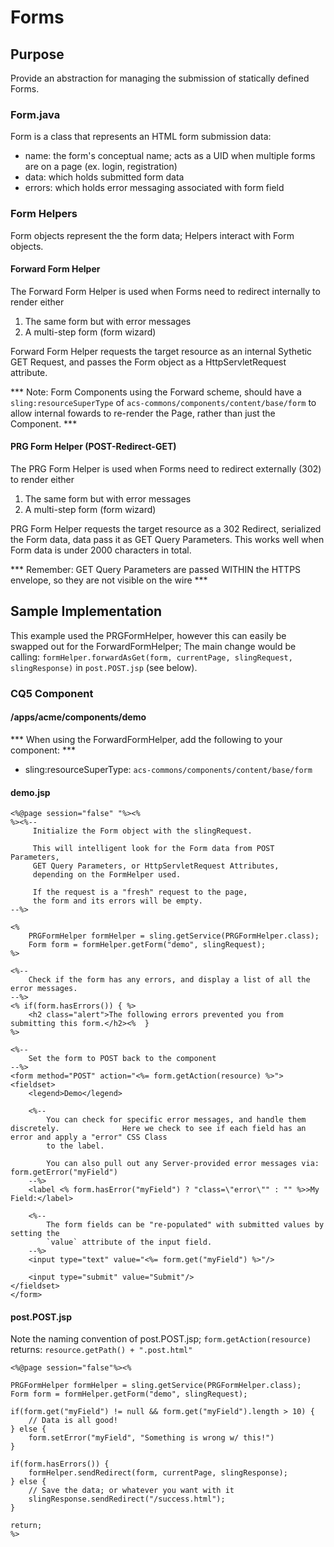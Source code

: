 # Forms

## Purpose

Provide an abstraction for managing the submission of statically defined Forms.

### Form.java

Form is a class that represents an HTML form submission data:

* name: the form's conceptual name; acts as a UID when multiple forms are on a page (ex. login, registration)
* data: which holds submitted form data
* errors: which holds error messaging associated with form field

### Form Helpers

Form objects represent the the form data; Helpers interact with Form objects.

#### Forward Form Helper

The Forward Form Helper is used when Forms need to redirect internally to render either

1. The same form but with error messages
2. A multi-step form (form wizard)

Forward Form Helper requests the target resource as an internal Sythetic GET Request, and passes the Form object as a HttpServletRequest attribute.

*** Note: Form Components using the Forward scheme, should have a `sling:resourceSuperType` of `acs-commons/components/content/base/form` to allow internal fowards to re-render the Page, rather than just the Component. ***


#### PRG Form Helper (POST-Redirect-GET)

The PRG Form Helper is used when Forms need to redirect externally (302) to render either

1. The same form but with error messages
2. A multi-step form (form wizard)

PRG Form Helper requests the target resource as a 302 Redirect, serialized the Form data, data pass it as GET Query Parameters. This works well when Form data is under 2000 characters in total.

*** Remember: GET Query Parameters are passed WITHIN the HTTPS envelope, so they are not visible on the wire ***



## Sample Implementation

This example used the PRGFormHelper, however this can easily be swapped out for the ForwardFormHelper; The main change would be calling: `formHelper.forwardAsGet(form, currentPage, slingRequest, slingResponse)` in `post.POST.jsp` (see below).

### CQ5 Component

#### /apps/acme/components/demo
*** When using the ForwardFormHelper, add the following to your component: ***

* sling:resourceSuperType: `acs-commons/components/content/base/form`

#### demo.jsp

    <%@page session="false" "%><%
    %><%--
    	 Initialize the Form object with the slingRequest.

    	 This will intelligent look for the Form data from POST Parameters,
    	 GET Query Parameters, or HttpServletRequest Attributes,
    	 depending on the FormHelper used.

    	 If the request is a "fresh" request to the page,
    	 the form and its errors will be empty.
    --%>

    <%
    	PRGFormHelper formHelper = sling.getService(PRGFormHelper.class);
    	Form form = formHelper.getForm("demo", slingRequest);
    %>

    <%--
    	Check if the form has any errors, and display a list of all the error messages.
    --%>
    <% if(form.hasErrors()) { %>
    	<h2 class="alert">The following errors prevented you from submitting this form.</h2><%	}
    %>

    <%--
    	Set the form to POST back to the component
    --%>
    <form method="POST" action="<%= form.getAction(resource) %>">
    <fieldset>
    	<legend>Demo</legend>

    	<%--
    	    You can check for specific error messages, and handle them discretely.     		    Here we check to see if each field has an error and apply a "error" CSS Class
            to the label.

            You can also pull out any Server-provided error messages via: 		    form.getError("myField")
    	--%>
    	<label <% form.hasError("myField") ? "class=\"error\"" : "" %>>My Field:</label>

    	<%--
    		The form fields can be "re-populated" with submitted values by setting the
            `value` attribute of the input field.
    	--%>
    	<input type="text" value="<%= form.get("myField") %>"/>

    	<input type="submit" value="Submit"/>
    </fieldset>
    </form>

#### post.POST.jsp

Note the naming convention of post.POST.jsp; `form.getAction(resource)` returns: `resource.getPath() + ".post.html"`

    <%@page session="false"%><%

    PRGFormHelper formHelper = sling.getService(PRGFormHelper.class);
    Form form = formHelper.getForm("demo", slingRequest);

    if(form.get("myField") != null && form.get("myField").length > 10) {
    	// Data is all good!
    } else {
    	form.setError("myField", "Something is wrong w/ this!")
    }

    if(form.hasErrors()) {
    	formHelper.sendRedirect(form, currentPage, slingResponse);
    } else {
		// Save the data; or whatever you want with it
    	slingResponse.sendRedirect("/success.html");
    }

    return;
    %>


